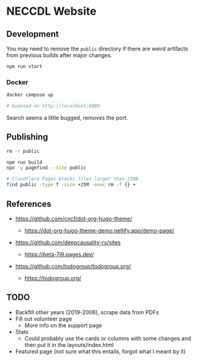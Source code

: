 # NECCDL Website


## Development

You may need to remove the `public` directory if there are weird artifacts from previous builds after major changes.

```bash
npm run start
```

### Docker

```bash
docker compose up

# Exposed on http://localhost:8080
```

Search seems a little bugged, removes the port.

## Publishing

```bash
rm -r public

npm run build
npx -y pagefind --site public

# Cloudflare Pages blocks files larger than 25MB
find public -type f -size +25M -exec rm -f {} +
```

## References

- https://github.com/cncf/dot-org-hugo-theme/
    - https://dot-org-hugo-theme-demo.netlify.app/demo-page/

- https://github.com/deepcausality-rs/sites
  - https://beta-7j9.pages.dev/

- https://github.com/todogroup/todogroup.org/
  - https://todogroup.org/

## TODO

- Backfill other years (2019-2008), scrape data from PDFs
- Fill out volunteer page
  - More info on the support page
- Stats
  - Could probably use the cards or columns with some changes and then put it in the layouts/index.html
- Featured page (not sure what this entails, forgot what I meant by it)
